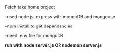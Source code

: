 Fetch take home project

-used node.js, express with mongoDB and mongoose

-npm install to get dependencies

-need .env file for mongoDB

**run with node server.js OR nodemon server.js**
